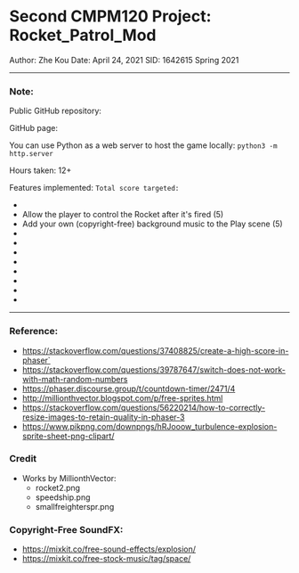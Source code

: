 # Second CMPM120 Project: Rocket_Patrol_Mod
Author: Zhe Kou
Date: April 24, 2021
SID:    1642615
Spring 2021  

---
### Note:
Public GitHub repository:


GitHub page:



You can use Python as a web server to host the game locally:
`python3 -m http.server`

Hours taken: 12+

Features implemented:
`Total score targeted: `

 - 
 - Allow the player to control the Rocket after it's fired (5)
 - Add your own (copyright-free) background music to the Play scene (5)
 - 
 - 
 - 
 - 
 - 
 - 
 - 
 - 





---
### Reference:
 - https://stackoverflow.com/questions/37408825/create-a-high-score-in-phaser`
 - https://stackoverflow.com/questions/39787647/switch-does-not-work-with-math-random-numbers
 - https://phaser.discourse.group/t/countdown-timer/2471/4
 - http://millionthvector.blogspot.com/p/free-sprites.html
 - https://stackoverflow.com/questions/56220214/how-to-correctly-resize-images-to-retain-quality-in-phaser-3
 - https://www.pikpng.com/downpngs/hRJooow_turbulence-explosion-sprite-sheet-png-clipart/

### Credit
  - Works by MillionthVector:
    - rocket2.png
    - speedship.png
    - smallfreighterspr.png


### Copyright-Free SoundFX:
 - https://mixkit.co/free-sound-effects/explosion/
 - https://mixkit.co/free-stock-music/tag/space/



